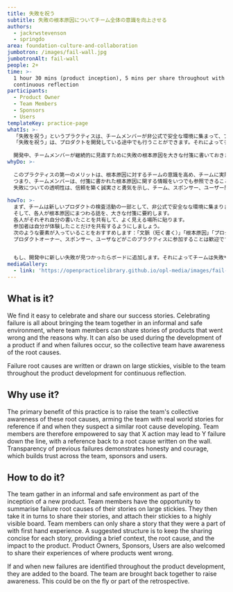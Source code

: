 ```yaml
---
title: 失敗を祝う
subtitle: 失敗の根本原因についてチーム全体の意識を向上させる
authors:
  - jackrwstevenson
  - springdo
area: foundation-culture-and-collaboration
jumbotron: /images/fail-wall.jpg
jumbotronAlt: fail-wall
people: 2+
time: >-
  1 hour 30 mins (product inception), 5 mins per share throughout with
  continuous reflection
participants:
  - Product Owner
  - Team Members
  - Sponsors
  - Users
templateKey: practice-page
whatIs: >-
  「失敗を祝う」というプラクティスは、チームメンバーが非公式で安全な環境に集まって、プロダクトでうまく行かないことやその理由を共有します。
  「失敗を祝う」は、プロダクトを開発している途中でも行うことができます。それによってチーム全体で根本原因を把握ことができるようになります。
  
  開発中、チームメンバーが継続的に見直すために失敗の根本原因を大きな付箋に書いておきます。
whyDo: >-
  
  このプラクティスの第一のメリットは、根本原因に対するチームの意識を高め、チームに実際の世界で起きたことを提供し、同様の失敗原因が発生したときに備えられることです。
  つまり、チームメンバーは、付箋に書かれた根本原因に関する情報をいつでも参照できることで、「Xの行動が将来的にYの失敗につながる可能性がある」といった会話をすることができます。
  失敗についての透明性は、信頼を築く誠実さと勇気を示し、チーム、スポンサー、ユーザー間の信頼を築くのに役立ちます。
  
howTo: >-
  まず、チームは新しいプロダクトの検査活動の一部として、非公式で安全なな環境に集まります。
  そして、各人が根本原因にまつわる話を、大きな付箋に要約します。
  各人がそれぞれ自分の書いたことを共有して、よく見える場所に貼ります。
  参加者は自分が体験したことだけを共有するようにしましょう。
  次のような要素が入っていることをおすすめします：「文脈（短く書く）」「根本原因」「プロダクトに対する影響」
  プロダクトオーナー、スポンサー、ユーザなどがこのプラクティスに参加することは歓迎です。


  もし、開発中に新しい失敗が見つかったらボードに追加します。それによってチームは失敗や原因について再び認識を高められます。これは、その場で実施することもあれば、レトロスペクティブで実施することもできます。
mediaGallery:
  - link: 'https://openpracticelibrary.github.io/opl-media/images/fail-wall.jpg'
---
```

## What is it?

We find it easy to celebrate and share our success stories.  Celebrating failure is all about bringing the team together in an informal and safe environment, where team members can share stories of products that went wrong and the reasons why.  It can also be used during the development of a product if and when failures occur, so the collective team have awareness of the root causes.

Failure root causes are written or drawn on large stickies, visible to the team throughout the product development for continuous reflection.

## Why use it?

The primary benefit of this practice is to raise the team's collective awareness of these root causes, arming the team with real world stories for reference if and when they suspect a similar root cause developing.  Team members are therefore empowered to say that X action may lead to Y failure down the line, with a reference back to a root cause written on the wall.  Transparency of previous failures demonstrates honesty and courage, which builds trust across the team, sponsors and users.

## How to do it?

The team gather in an informal and safe environment as part of the inception of a new product.  Team members have the opportunity to summarise failure root causes of their stories on large stickies.  They then take it in turns to share their stories, and attach their stickies to a highly visible board.  Team members can only share a story that they were a part of with first hand experience.  A suggested structure is to keep the sharing concise for each story, providing a brief context, the root cause, and the impact to the product.  Product Owners, Sponsors, Users are also welcomed to share their experiences of where products went wrong.

If and when new failures are identified throughout the product development, they are added to the board.  The team are brought back together to raise awareness.  This could be on the fly or part of the retrospective.
